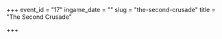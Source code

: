 +++
event_id = "17"
ingame_date = ""
slug = "the-second-crusade"
title = "The Second Crusade"

+++


